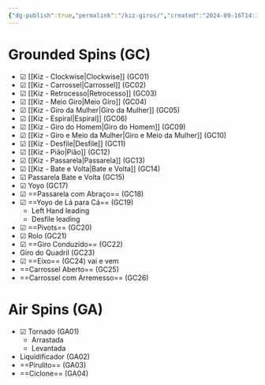 ```yaml
---
{"dg-publish":true,"permalink":"/kiz-giros/","created":"2024-09-16T14:13:38.773-04:00","updated":"2024-10-10T12:45:37.308-04:00"}
---
```



# Grounded Spins (GC)

- ☑ [[Kiz - Clockwise\|Clockwise]] (GC01)
- ☑ [[Kiz - Carrossel\|Carrossel]] (GC02)
- ☑ [[Kiz - Retrocesso\|Retrocesso]] (GC03)
- ☑ [[Kiz - Meio Giro\|Meio Giro]] (GC04)
- ☑ [[Kiz - Giro da Mulher\|Giro da Mulher]] (GC05)
- ☑ [[Kiz - Espiral\|Espiral]] (GC06)
- ☑ [[Kiz - Giro do Homem\|Giro do Homem]] (GC09)
- ☑ [[Kiz - Giro e Meio da Mulher\|Giro e Meio da Mulher]] (GC10)
- ☑ [[Kiz - Desfile\|Desfile]] (GC11)
- ☑ [[Kiz - Pião\|Pião]] (GC12)
- ☑ [[Kiz - Passarela\|Passarela]] (GC13)
- ☑ [[Kiz - Bate e Volta\|Bate e Volta]] (GC14)
- ☑ Passarela Bate e Volta (GC15)
- ☑ Yoyo (GC17)
- ☑ ==Passarela com Abraço== (GC18)
- ☑ ==Yoyo de Lá para Cá== (GC19)
	- Left Hand leading
	- Desfile leading
- ☑ ==Pivots== (GC20)
- ☑ Rolo (GC21)
- ☑ ==Giro Conduzido== (GC22)
- Giro do Quadril (GC23)
- ☑ ==Eixo== (GC24) vai e vem
- ==Carrossel Aberto== (GC25)
- ==Carrossel com Arremesso== (GC26)

# Air Spins (GA)

- ☑ Tornado (GA01)
	- Arrastada
	- Levantada
- Liquidificador (GA02)
- ==Pirulito== (GA03)
- ==Ciclone== (GA04)
